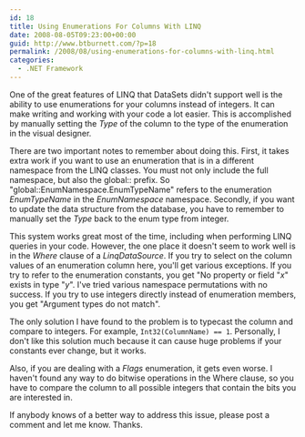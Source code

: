 ```yaml
---
id: 18
title: Using Enumerations For Columns With LINQ
date: 2008-08-05T09:23:00+00:00
guid: http://www.btburnett.com/?p=18
permalink: /2008/08/using-enumerations-for-columns-with-linq.html
categories:
  - .NET Framework
---
```

One of the great features of LINQ that DataSets didn't support well is the ability to use enumerations for your columns instead of integers. It can make writing and working with your code a lot easier. This is accomplished by manually setting the <em>Type</em> of the column to the type of the enumeration in the visual designer.

There are two important notes to remember about doing this. First, it takes extra work if you want to use an enumeration that is in a different namespace from the LINQ classes. You must not only include the full namespace, but also the global:: prefix. So "global::EnumNamespace.EnumTypeName" refers to the enumeration *EnumTypeName* in the *EnumNamespace* namespace. Secondly, if you want to update the data structure from the database, you have to remember to manually set the *Type* back to the enum type from integer.

This system works great most of the time, including when performing LINQ queries in your code. However, the one place it doesn't seem to work well is in the *Where* clause of a *LinqDataSource*. If you try to select on the column values of an enumeration column here, you'll get various exceptions. If you try to refer to the enumeration constants, you get "No property or field "*x*" exists in type "*y*". I've tried various namespace permutations with no success. If you try to use integers directly instead of enumeration members, you get "Argument types do not match".

The only solution I have found to the problem is to typecast the column and compare to integers. For example, `Int32(ColumnName) == 1`. Personally, I don't like this solution much because it can cause huge problems if your constants ever change, but it works.

Also, if you are dealing with a *Flags* enumeration, it gets even worse. I haven't found any way to do bitwise operations in the Where clause, so you have to compare the column to all possible integers that contain the bits you are interested in.

If anybody knows of a better way to address this issue, please post a comment and let me know. Thanks.
